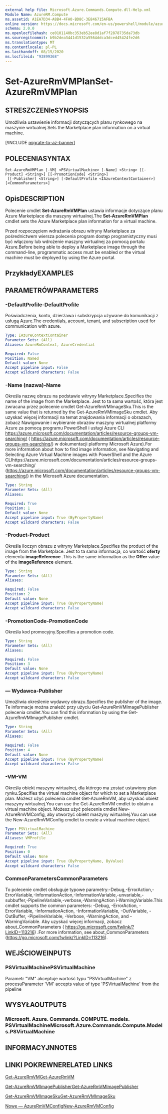 ```yaml
---
external help file: Microsoft.Azure.Commands.Compute.dll-Help.xml
Module Name: AzureRM.Compute
ms.assetid: A1EA7D34-A8B4-4FA0-BD8C-3E846715AFBA
online version: https://docs.microsoft.com/en-us/powershell/module/azurerm.compute/set-azurermvmplan
schema: 2.0.0
ms.openlocfilehash: ce0101140bc353eb52ee8d1af7f2878735da73db
ms.sourcegitcommit: b9b2dea3441d1532a5564ddca3dced45424fe2d6
ms.translationtype: MT
ms.contentlocale: pl-PL
ms.lasthandoff: 08/15/2020
ms.locfileid: "93899368"
---
```

# <span data-ttu-id="39b66-101">Set-AzureRmVMPlan</span><span class="sxs-lookup"><span data-stu-id="39b66-101">Set-AzureRmVMPlan</span></span>

## <span data-ttu-id="39b66-102">STRESZCZENIe</span><span class="sxs-lookup"><span data-stu-id="39b66-102">SYNOPSIS</span></span>
<span data-ttu-id="39b66-103">Umożliwia ustawienie informacji dotyczących planu rynkowego na maszynie wirtualnej.</span><span class="sxs-lookup"><span data-stu-id="39b66-103">Sets the Marketplace plan information on a virtual machine.</span></span>

[!INCLUDE [migrate-to-az-banner](../../includes/migrate-to-az-banner.md)]

## <span data-ttu-id="39b66-104">POLECENIA</span><span class="sxs-lookup"><span data-stu-id="39b66-104">SYNTAX</span></span>

```
Set-AzureRmVMPlan [-VM] <PSVirtualMachine> [-Name] <String> [[-Product] <String>] [[-PromotionCode] <String>]
 [[-Publisher] <String>] [-DefaultProfile <IAzureContextContainer>] [<CommonParameters>]
```

## <span data-ttu-id="39b66-105">Opis</span><span class="sxs-lookup"><span data-stu-id="39b66-105">DESCRIPTION</span></span>
<span data-ttu-id="39b66-106">Polecenie cmdlet **Set-AzureRmVMPlan** ustawia informacje dotyczące planu Azure Marketplace dla maszyny wirtualnej.</span><span class="sxs-lookup"><span data-stu-id="39b66-106">The **Set-AzureRmVMPlan** cmdlet sets the Azure Marketplace plan information for a virtual machine.</span></span>

<span data-ttu-id="39b66-107">Przed rozpoczęciem wdrażania obrazu witryny Marketplace za pośrednictwem wiersza polecenia program dostęp programistyczny musi być włączony lub wdrożenie maszyny wirtualnej za pomocą portalu Azure.</span><span class="sxs-lookup"><span data-stu-id="39b66-107">Before being able to deploy a Marketplace image through the command-line, programmatic access must be enabled or the virtual machine must be deployed by using the Azure portal.</span></span>

## <span data-ttu-id="39b66-108">Przykłady</span><span class="sxs-lookup"><span data-stu-id="39b66-108">EXAMPLES</span></span>

## <span data-ttu-id="39b66-109">PARAMETRÓW</span><span class="sxs-lookup"><span data-stu-id="39b66-109">PARAMETERS</span></span>

### <span data-ttu-id="39b66-110">-DefaultProfile</span><span class="sxs-lookup"><span data-stu-id="39b66-110">-DefaultProfile</span></span>
<span data-ttu-id="39b66-111">Poświadczenia, konto, dzierżawa i subskrypcja używane do komunikacji z usługą Azure.</span><span class="sxs-lookup"><span data-stu-id="39b66-111">The credentials, account, tenant, and subscription used for communication with azure.</span></span>

```yaml
Type: IAzureContextContainer
Parameter Sets: (All)
Aliases: AzureRmContext, AzureCredential

Required: False
Position: Named
Default value: None
Accept pipeline input: False
Accept wildcard characters: False
```

### <span data-ttu-id="39b66-112">-Name (nazwa)</span><span class="sxs-lookup"><span data-stu-id="39b66-112">-Name</span></span>
<span data-ttu-id="39b66-113">Określa nazwę obrazu na podstawie witryny Marketplace.</span><span class="sxs-lookup"><span data-stu-id="39b66-113">Specifies the name of the image from the Marketplace.</span></span>
<span data-ttu-id="39b66-114">Jest to ta sama wartość, która jest zwracana przez polecenie cmdlet Get-AzureRmVMImageSku.</span><span class="sxs-lookup"><span data-stu-id="39b66-114">This is the same value that is returned by the Get-AzureRmVMImageSku cmdlet.</span></span>
<span data-ttu-id="39b66-115">Aby uzyskać więcej informacji na temat znajdowania informacji o obrazach, zobacz Nawigowanie i wybieranie obrazów maszyny wirtualnej platformy Azure za pomocą programu PowerShell i usługi Azure CLI https://azure.microsoft.com/documentation/articles/resource-groups-vm-searching/ ( https://azure.microsoft.com/documentation/articles/resource-groups-vm-searching/) w dokumentacji platformy Microsoft Azure).</span><span class="sxs-lookup"><span data-stu-id="39b66-115">For more information about how to find image information, see Navigating and Selecting Azure Virtual Machine images with PowerShell and the Azure CLIhttps://azure.microsoft.com/documentation/articles/resource-groups-vm-searching/ (https://azure.microsoft.com/documentation/articles/resource-groups-vm-searching/) in the Microsoft Azure documentation.</span></span>

```yaml
Type: String
Parameter Sets: (All)
Aliases: 

Required: True
Position: 1
Default value: None
Accept pipeline input: True (ByPropertyName)
Accept wildcard characters: False
```

### <span data-ttu-id="39b66-116">-Product</span><span class="sxs-lookup"><span data-stu-id="39b66-116">-Product</span></span>
<span data-ttu-id="39b66-117">Określa iloczyn obrazu z witryny Marketplace.</span><span class="sxs-lookup"><span data-stu-id="39b66-117">Specifies the product of the image from the Marketplace.</span></span>
<span data-ttu-id="39b66-118">Jest to ta sama informacja, co wartość **oferty** elementu **imageReference** .</span><span class="sxs-lookup"><span data-stu-id="39b66-118">This is the same information as the **Offer** value of the **imageReference** element.</span></span>

```yaml
Type: String
Parameter Sets: (All)
Aliases: 

Required: False
Position: 2
Default value: None
Accept pipeline input: True (ByPropertyName)
Accept wildcard characters: False
```

### <span data-ttu-id="39b66-119">-PromotionCode</span><span class="sxs-lookup"><span data-stu-id="39b66-119">-PromotionCode</span></span>
<span data-ttu-id="39b66-120">Określa kod promocyjny.</span><span class="sxs-lookup"><span data-stu-id="39b66-120">Specifies a promotion code.</span></span>

```yaml
Type: String
Parameter Sets: (All)
Aliases: 

Required: False
Position: 3
Default value: None
Accept pipeline input: True (ByPropertyName)
Accept wildcard characters: False
```

### <span data-ttu-id="39b66-121">— Wydawca</span><span class="sxs-lookup"><span data-stu-id="39b66-121">-Publisher</span></span>
<span data-ttu-id="39b66-122">Umożliwia określenie wydawcy obrazu.</span><span class="sxs-lookup"><span data-stu-id="39b66-122">Specifies the publisher of the image.</span></span>
<span data-ttu-id="39b66-123">Te informacje można znaleźć przy użyciu Get-AzureRmVMImagePublisher polecenia cmdlet.</span><span class="sxs-lookup"><span data-stu-id="39b66-123">You can find this information by using the Get-AzureRmVMImagePublisher cmdlet.</span></span>

```yaml
Type: String
Parameter Sets: (All)
Aliases: 

Required: False
Position: 4
Default value: None
Accept pipeline input: True (ByPropertyName)
Accept wildcard characters: False
```

### <span data-ttu-id="39b66-124">-VM</span><span class="sxs-lookup"><span data-stu-id="39b66-124">-VM</span></span>
<span data-ttu-id="39b66-125">Określa obiekt maszyny wirtualnej, dla którego ma zostać ustawiony plan rynku.</span><span class="sxs-lookup"><span data-stu-id="39b66-125">Specifies the virtual machine object for which to set a Marketplace plan.</span></span>
<span data-ttu-id="39b66-126">Możesz użyć polecenia cmdlet Get-AzureRmVM, aby uzyskać obiekt maszyny wirtualnej.</span><span class="sxs-lookup"><span data-stu-id="39b66-126">You can use the Get-AzureRmVM cmdlet to obtain a virtual machine object.</span></span>
<span data-ttu-id="39b66-127">Możesz użyć polecenia cmdlet New-AzureRmVMConfig, aby utworzyć obiekt maszyny wirtualnej.</span><span class="sxs-lookup"><span data-stu-id="39b66-127">You can use the New-AzureRmVMConfig cmdlet to create a virtual machine object.</span></span>

```yaml
Type: PSVirtualMachine
Parameter Sets: (All)
Aliases: VMProfile

Required: True
Position: 0
Default value: None
Accept pipeline input: True (ByPropertyName, ByValue)
Accept wildcard characters: False
```

### <span data-ttu-id="39b66-128">CommonParameters</span><span class="sxs-lookup"><span data-stu-id="39b66-128">CommonParameters</span></span>
<span data-ttu-id="39b66-129">To polecenie cmdlet obsługuje typowe parametry:-Debug,-ErrorAction,-ErrorVariable,-InformationAction,-InformationVariable,-unvariable,-subbuffer,-PipelineVariable,-verbose,-WarningAction i-WarningVariable.</span><span class="sxs-lookup"><span data-stu-id="39b66-129">This cmdlet supports the common parameters: -Debug, -ErrorAction, -ErrorVariable, -InformationAction, -InformationVariable, -OutVariable, -OutBuffer, -PipelineVariable, -Verbose, -WarningAction, and -WarningVariable.</span></span> <span data-ttu-id="39b66-130">Aby uzyskać więcej informacji, zobacz about_CommonParameters ( https://go.microsoft.com/fwlink/?LinkID=113216) .</span><span class="sxs-lookup"><span data-stu-id="39b66-130">For more information, see about_CommonParameters (https://go.microsoft.com/fwlink/?LinkID=113216).</span></span>

## <span data-ttu-id="39b66-131">WEJŚCIOWE</span><span class="sxs-lookup"><span data-stu-id="39b66-131">INPUTS</span></span>

### <span data-ttu-id="39b66-132">PSVirtualMachine</span><span class="sxs-lookup"><span data-stu-id="39b66-132">PSVirtualMachine</span></span>
<span data-ttu-id="39b66-133">Parametr "VM" akceptuje wartość typu "PSVirtualMachine" z procesu</span><span class="sxs-lookup"><span data-stu-id="39b66-133">Parameter 'VM' accepts value of type 'PSVirtualMachine' from the pipeline</span></span>

## <span data-ttu-id="39b66-134">WYSYŁA</span><span class="sxs-lookup"><span data-stu-id="39b66-134">OUTPUTS</span></span>

### <span data-ttu-id="39b66-135">Microsoft. Azure. Commands. COMPUTE. models. PSVirtualMachine</span><span class="sxs-lookup"><span data-stu-id="39b66-135">Microsoft.Azure.Commands.Compute.Models.PSVirtualMachine</span></span>

## <span data-ttu-id="39b66-136">INFORMACYJN</span><span class="sxs-lookup"><span data-stu-id="39b66-136">NOTES</span></span>

## <span data-ttu-id="39b66-137">LINKI POKREWNE</span><span class="sxs-lookup"><span data-stu-id="39b66-137">RELATED LINKS</span></span>

[<span data-ttu-id="39b66-138">Get-AzureRmVM</span><span class="sxs-lookup"><span data-stu-id="39b66-138">Get-AzureRmVM</span></span>](./Get-AzureRmVM.md)

[<span data-ttu-id="39b66-139">Get-AzureRmVMImagePublisher</span><span class="sxs-lookup"><span data-stu-id="39b66-139">Get-AzureRmVMImagePublisher</span></span>](./Get-AzureRmVMImagePublisher.md)

[<span data-ttu-id="39b66-140">Get-AzureRmVMImageSku</span><span class="sxs-lookup"><span data-stu-id="39b66-140">Get-AzureRmVMImageSku</span></span>](./Get-AzureRmVMImageSku.md)

[<span data-ttu-id="39b66-141">Nowe — AzureRmVMConfig</span><span class="sxs-lookup"><span data-stu-id="39b66-141">New-AzureRmVMConfig</span></span>](./New-AzureRmVMConfig.md)

